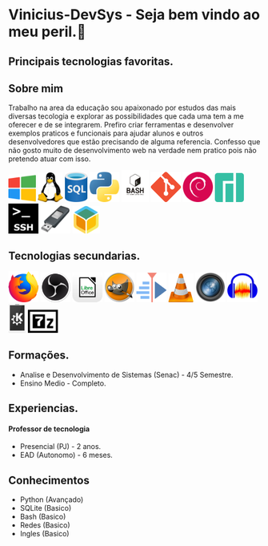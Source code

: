 # Vinicius-DevSys - Seja bem vindo ao meu peril.👋
## Principais tecnologias favoritas.

## Sobre mim
Trabalho na area da educação sou apaixonado por estudos das mais diversas tecologia e explorar as possibilidades que cada uma tem a me oferecer e de se integrarem.
Prefiro criar ferramentas e desenvolver exemplos praticos e funcionais para ajudar alunos e outros desenvolvedores que estão precisando de alguma referencia.
Confesso que não gosto muito de desenvolvimento web na verdade nem pratico pois não pretendo atuar com isso. <!-- ## Sobre os meus projetos.-->

<div>
<img src="https://github.com/Vinicius-DevSys/Vinicius-DevSys/blob/main/Icons/windows.png" width="55" alt="Descrição da imagem">
<img src="https://github.com/Vinicius-DevSys/Vinicius-DevSys/blob/main/Icons/tux.png" width="50" alt="Descrição da imagem">
<img src="https://github.com/Vinicius-DevSys/Vinicius-DevSys/blob/main/Icons/sql.png" width="45" alt="Descrição da imagem">
<img src="https://github.com/Vinicius-DevSys/Vinicius-DevSys/blob/main/Icons/python.png" width="60" alt="Descrição da imagem">
<img src="https://github.com/Vinicius-DevSys/Vinicius-DevSys/blob/main/Icons/bash.png" width="55" alt="Descrição da imagem">
<img src="https://github.com/Vinicius-DevSys/Vinicius-DevSys/blob/main/Icons/git.png" width="60" alt="Descrição da imagem">
<img src="https://github.com/Vinicius-DevSys/Vinicius-DevSys/blob/main/Icons/debian.png" width="60" alt="Descrição da imagem">
<img src="https://github.com/Vinicius-DevSys/Vinicius-DevSys/blob/main/Icons/manjaro.png" width="58" alt="Descrição da imagem">
<img src="https://github.com/Vinicius-DevSys/Vinicius-DevSys/blob/main/Icons/ssh.png" width="60" alt="Descrição da imagem">
<img src="https://github.com/Vinicius-DevSys/Vinicius-DevSys/blob/main/Icons/rufus.png" width="60" alt="Descrição da imagem">
<img src="https://github.com/Vinicius-DevSys/Vinicius-DevSys/blob/main/Icons/balenaetcher.png" width="55" alt="Descrição da imagem">

## Tecnologias secundarias.
<img src="https://github.com/Vinicius-DevSys/Vinicius-DevSys/blob/main/Icons/firefox.png" width="60" alt="Descrição da imagem">
<img src="https://github.com/Vinicius-DevSys/Vinicius-DevSys/blob/main/Icons/obs.png" width="60" alt="Descrição da imagem">
<img src="https://github.com/Vinicius-DevSys/Vinicius-DevSys/blob/main/Icons/libre_office_logo.png" width="60" alt="Descrição da imagem">
<img src="https://github.com/Vinicius-DevSys/Vinicius-DevSys/blob/main/Icons/gimp.png" width="60" alt="Descrição da imagem">
<img src="https://github.com/Vinicius-DevSys/Vinicius-DevSys/blob/main/Icons/kdenlive.png" width="60" alt="Descrição da imagem">
<img src="https://github.com/Vinicius-DevSys/Vinicius-DevSys/blob/main/Icons/vlc.png" width="50" alt="Descrição da imagem">
<img src="https://github.com/Vinicius-DevSys/Vinicius-DevSys/blob/main/Icons/digikam.png" width="60" alt="Descrição da imagem">
<img src="https://github.com/Vinicius-DevSys/Vinicius-DevSys/blob/main/Icons/audacity.png" width="60" alt="Descrição da imagem">
<img src="https://github.com/Vinicius-DevSys/Vinicius-DevSys/blob/main/Icons/kde connect.png" width="35" alt="Descrição da imagem">
<img src="https://github.com/Vinicius-DevSys/Vinicius-DevSys/blob/main/Icons/7-Zip.png" width="60" alt="Descrição da imagem">
</div>

## Formações.
- Analise e Desenvolvimento de Sistemas (Senac) - 4/5 Semestre. 
- Ensino Medio - Completo.

## Experiencias.
#### Professor de tecnologia 
- Presencial (PJ) - 2 anos.
- EAD (Autonomo) - 6 meses.

## Conhecimentos
- Python (Avançado)
- SQLite (Basico)
- Bash (Basico)
- Redes (Basico)
- Ingles (Basico)

<!--- 3 Cursos da Cisco
- 2 Cursinhos da Fundação Bradesco-->

<!--
## Principais tecnologias favoritas.
<div>
<img src="https://github.com/Vinicius-DevSys/Vinicius-DevSys/blob/main/Icons/windows.png" width="55" alt="Descrição da imagem">
<img src="https://github.com/Vinicius-DevSys/Vinicius-DevSys/blob/main/Icons/tux.png" width="50" alt="Descrição da imagem">
<img src="https://github.com/Vinicius-DevSys/Vinicius-DevSys/blob/main/Icons/sql.png" width="45" alt="Descrição da imagem">
<img src="https://github.com/Vinicius-DevSys/Vinicius-DevSys/blob/main/Icons/python.png" width="60" alt="Descrição da imagem">
<img src="https://github.com/Vinicius-DevSys/Vinicius-DevSys/blob/main/Icons/bash.png" width="55" alt="Descrição da imagem">
<img src="https://github.com/Vinicius-DevSys/Vinicius-DevSys/blob/main/Icons/git.png" width="60" alt="Descrição da imagem">
<img src="https://github.com/Vinicius-DevSys/Vinicius-DevSys/blob/main/Icons/debian.png" width="60" alt="Descrição da imagem">
<img src="https://github.com/Vinicius-DevSys/Vinicius-DevSys/blob/main/Icons/manjaro.png" width="58" alt="Descrição da imagem">
<img src="https://github.com/Vinicius-DevSys/Vinicius-DevSys/blob/main/Icons/ssh.png" width="60" alt="Descrição da imagem">
<img src="https://github.com/Vinicius-DevSys/Vinicius-DevSys/blob/main/Icons/rufus.png" width="60" alt="Descrição da imagem">
<img src="https://github.com/Vinicius-DevSys/Vinicius-DevSys/blob/main/Icons/balenaetcher.png" width="55" alt="Descrição da imagem">

## Tecnologias secundarias.
<img src="https://github.com/Vinicius-DevSys/Vinicius-DevSys/blob/main/Icons/firefox.png" width="60" alt="Descrição da imagem">
<img src="https://github.com/Vinicius-DevSys/Vinicius-DevSys/blob/main/Icons/obs.png" width="60" alt="Descrição da imagem">
<img src="https://github.com/Vinicius-DevSys/Vinicius-DevSys/blob/main/Icons/libre_office_logo.png" width="60" alt="Descrição da imagem">
<img src="https://github.com/Vinicius-DevSys/Vinicius-DevSys/blob/main/Icons/gimp.png" width="60" alt="Descrição da imagem">
<img src="https://github.com/Vinicius-DevSys/Vinicius-DevSys/blob/main/Icons/kdenlive.png" width="60" alt="Descrição da imagem">
<img src="https://github.com/Vinicius-DevSys/Vinicius-DevSys/blob/main/Icons/vlc.png" width="50" alt="Descrição da imagem">
<img src="https://github.com/Vinicius-DevSys/Vinicius-DevSys/blob/main/Icons/digikam.png" width="60" alt="Descrição da imagem">
<img src="https://github.com/Vinicius-DevSys/Vinicius-DevSys/blob/main/Icons/audacity.png" width="60" alt="Descrição da imagem">
<img src="https://github.com/Vinicius-DevSys/Vinicius-DevSys/blob/main/Icons/kde connect.png" width="35" alt="Descrição da imagem">
<img src="https://github.com/Vinicius-DevSys/Vinicius-DevSys/blob/main/Icons/7-Zip.png" width="60" alt="Descrição da imagem">
</div>-->

